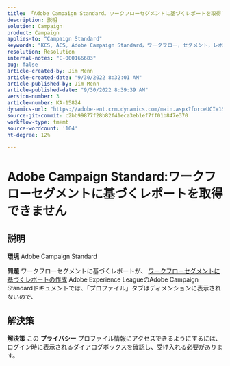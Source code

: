 ```yaml
---
title: 「Adobe Campaign Standard。ワークフローセグメントに基づくレポートを取得できません」
description: 説明
solution: Campaign
product: Campaign
applies-to: "Campaign Standard"
keywords: "KCS, ACS, Adobe Campaign Standard，ワークフロー，セグメント，レポート， FAQ"
resolution: Resolution
internal-notes: "E-000166683"
bug: false
article-created-by: Jim Menn
article-created-date: "9/30/2022 8:32:01 AM"
article-published-by: Jim Menn
article-published-date: "9/30/2022 8:39:39 AM"
version-number: 3
article-number: KA-15824
dynamics-url: "https://adobe-ent.crm.dynamics.com/main.aspx?forceUCI=1&pagetype=entityrecord&etn=knowledgearticle&id=446e2f58-9a40-ed11-9db1-0022480866ad"
source-git-commit: c2bb99877f28b82f41eca3eb1ef7ff01b847e370
workflow-type: tm+mt
source-wordcount: '104'
ht-degree: 12%

---
```


# Adobe Campaign Standard:ワークフローセグメントに基づくレポートを取得できません

## 説明


<b>環境</b>
Adobe Campaign Standard

<b>問題</b>
ワークフローセグメントに基づくレポートが、 [ワークフローセグメントに基づくレポートの作成](https://docs.adobe.com/content/help/ja-JP/campaign-standard/using/reporting/customizing-reports/creating-a-report-workflow-segment.html) Adobe Experience LeagueのAdobe Campaign Standardドキュメントでは、「プロファイル」タブはディメンションに表示されないので、




## 解決策


<b>解決策</b>
この <b>プライバシー</b> プロファイル情報にアクセスできるようにするには、ログイン時に表示されるダイアログボックスを確認し、受け入れる必要があります。
